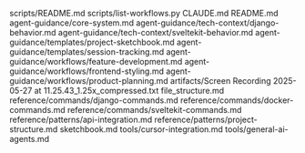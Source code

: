 scripts/README.md
scripts/list-workflows.py
CLAUDE.md
README.md
agent-guidance/core-system.md
agent-guidance/tech-context/django-behavior.md
agent-guidance/tech-context/sveltekit-behavior.md
agent-guidance/templates/project-sketchbook.md
agent-guidance/templates/session-tracking.md
agent-guidance/workflows/feature-development.md
agent-guidance/workflows/frontend-styling.md
agent-guidance/workflows/product-planning.md
artifacts/Screen Recording 2025-05-27 at 11.25.43_1.25x_compressed.txt
file_structure.md
reference/commands/django-commands.md
reference/commands/docker-commands.md
reference/commands/sveltekit-commands.md
reference/patterns/api-integration.md
reference/patterns/project-structure.md
sketchbook.md
tools/cursor-integration.md
tools/general-ai-agents.md
